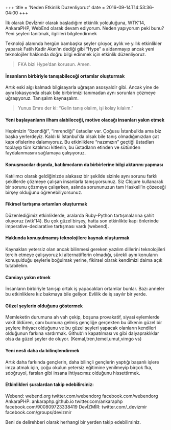+++
title = 'Neden Etkinlik Duzenliyoruz'
date = 2016-09-14T14:53:36-04:00
+++

İlk olarak Devİzmir olarak başladığım etkinlik yolculuğuna, WTK’14, AnkaraPHP, WebEnd olarak devam ediyorum. Neden yapıyorum peki bunu?
Yeni şeyleri tanıtmak, ilgilileri bilgilendirmek

Teknoloji alanında hergün bambaşka şeyler çıkıyor, aylık ve yıllık etkinlikler yaparak Fatih Kadir Akın'ın dediği gibi “Hype” a aldanmayıp ancak yeni teknolojiler hakkında doğru bilgi edinmek için etkinlik düzenliyoruz.

> FKA bizi Hype’dan korusun. Amen.

#### İnsanların birbiriyle tanışabileceği ortamlar oluşturmak

Artık eski algı kalmadı bilgisayarla uğraşan asosyaldir gibi. Ancak yine de aynı lokasyonda olsak bile birbirimizi tanımadan aynı sorunları çözmeye uğraşıyoruz. Tanışalım kaynaşalım.

> Yunus Emre der ki: “Gelin tanış olalım, işi kolay kılalım.”

#### Yeni başlayanların ilham alabileceği, motive olacağı insanları yakın etmek

Hepimizin “özendiği”, “imrendiği” üstadlar var. Çoğusu İstanbul’da ama biz başka yerlerdeyiz. Kaldı ki İstanbul’da olsak bile tanış olmadığımızdan çat kapı ofislerine dalamıyoruz. Bu etkinliklere “nazımızın” geçtiği üstadları toplayıp tüm katılımcı kitlenin, bu üstadların etinden ve sütünden faydalanmasını sağlamaya çalışıyoruz.

#### Konuşmacılar dışında, katılımcıların da birbirlerine bilgi aktarımı yapması

Katılımcı olarak geldiğinizde alakasız bir şekilde sizinle aynı sorunu farklı şekillerde çözmeye çalışan insanlarla tanışıyorsunuz. Siz Clojure kullanarak bir sorunu çözmeye çalışırken, aslında sorununuzun tam Haskell’in çözeceği birşey olduğunu öğrenebiliyorsunuz.

#### Fikirsel tartışma ortamları oluşturmak

Düzenlediğimiz etkinliklerde, aralarda Ruby-Python tartışmalarına şahit oluyoruz (wtk’14). Bu çok güzel birşey, hatta son etkinlikte kapı önlerinde imperative-declarative tartışması vardı (webend).

#### Hakkında konuşulmamış teknolojilere kaynak oluşturmak

Kaynakları yetersiz olan ancak bilinmesi gereken yazılım dillerini teknolojileri tercih etmeye çalışıyoruz ki alternatiflerin olmadığı, sürekli aynı konuların konuşulduğu şeylerle boğulmak yerine, fikirsel olarak kendimizi daima açık tutabilelim.

#### Camiayı yakın etmek

İnsanların birbiriyle tanışıp ortak iş yapacakları ortamlar bunlar. Bazı anneler bu etkinliklere kız bakmaya bile geliyor. Evlilik de iş sayılır bir yerde.

#### Güzel şeylerin olduğunu göstermek

Memleketin durumuna ah vah çekip, boşuna provakatif, siyasi eylemlerde vakit öldüren, canı burnuna gelmiş gençliğe gerçekten bu ülkenin güzel bir şeylere ihtiyacı olduğunu ve bu güzel şeyleri yapacak olanların kendileri olduğunun farkına vardırmak. Github’ın kapatılması vs gibi dalyapraklıklar olsa da güzel şeyler de oluyor. (Kemal,tren,temel,umut,vimgo vs)

#### Yeni nesli daha da bilinçlendirmek

Artık daha farkında gençlerin, daha bilinçli gençlerin yaptığı başarılı işlere imza atmak için, çoğu okulun yetersiz eğitimine yenilmeyip birçok fka, sdoğruyol, farslan gibi insana ihtiyacımız olduğunu hissettirmek.

#### Etkinlikleri şuralardan takip edebilirsiniz:

Webend: webend.org twitter.com/webendorg facebook.com/webendorg
AnkaraPHP: ankaraphp.github.io twitter.com/ankaraphp facebook.com/900809723338419
DevİZMİR: twitter.com/_devizmir facebook.com/groups/devizmir

Beni de delirehberi olarak herhangi bir yerden takip edebilirsiniz.
